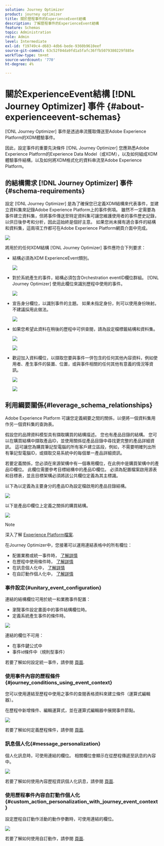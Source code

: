 ```yaml
---
solution: Journey Optimizer
product: journey optimizer
title: 關於歷程事件的ExperienceEvent結構
description: 了解歷程事件的ExperienceEvent結構
feature: Schemas
topic: Administration
role: Admin
level: Intermediate
exl-id: f19749c4-d683-4db6-bede-9360b9610eef
source-git-commit: 63c52f04da9fd1a5fafc36ffb5079380229f885e
workflow-type: tm+mt
source-wordcount: '770'
ht-degree: 4%

---
```


# 關於ExperienceEvent結構 [!DNL Journey Optimizer] 事件 {#about-experienceevent-schemas}

[!DNL Journey Optimizer] 事件是透過串流獲取傳送至Adobe Experience Platform的XDM體驗事件。

因此，設定事件的重要先決條件 [!DNL Journey Optimizer] 您應熟悉Adobe Experience Platform的Experience Data Model（或XDM），以及如何組成XDM體驗事件結構，以及如何將XDM格式化的資料串流至Adobe Experience Platform。

## 的結構需求 [!DNL Journey Optimizer] 事件  {#schema-requirements}

設定 [!DNL Journey Optimizer] 是為了確保您已定義XDM結構來代表事件，並建立資料集來記錄Adobe Experience Platform上的事件例項。 雖然不一定需要為事件建立資料集，但將事件傳送至特定資料集可讓您維護使用者的事件歷史記錄，以供日後參考和分析，因此這始終是個好主意。 如果您尚未擁有適合事件的結構和資料集，這兩項工作都可在Adobe Experience Platform網頁介面中完成。

![](assets/schema1.png)

將用於的任何XDM結構 [!DNL Journey Optimizer] 事件應符合下列要求：

* 結構必須為XDM ExperienceEvent類別。

   ![](assets/schema2.png)

* 對於系統產生的事件，結構必須包含Orchestration eventID欄位群組。 [!DNL Journey Optimizer] 使用此欄位來識別歷程中使用的事件。

   ![](assets/schema3.png)

* 宣告身分欄位，以識別事件的主題。 如果未指定身份，則可以使用身份映射。 不建議採用此做法。

   ![](assets/schema4.png)

* 如果您希望此資料在稍後的歷程中可供查閱，請為設定檔標籤結構和資料集。

   ![](assets/schema5.png)

   ![](assets/schema6.png)

* 歡迎加入資料欄位，以擷取您要與事件一併包含的任何其他內容資料，例如使用者、產生事件的裝置、位置，或與事件相關的任何其他有意義的情況等資訊。

   ![](assets/schema7.png)

   ![](assets/schema8.png)

## 利用綱要關係{#leverage_schema_relationships}

Adobe Experience Platform 可讓您定義綱要之間的關係，以便將一個資料集用作另一個資料集的查詢表。 

假設您的品牌資料模型具有擷取購買的結構描述。 您也有產品目錄的結構。 您可以在購買結構中擷取產品ID，並使用關係從產品目錄中尋找更完整的產品詳細資訊。 這可讓您為購買筆記型電腦的所有客戶建立區段，例如，不需要明確列出所有筆記型電腦ID，或擷取交易系統中的每個單一產品詳細資訊。

若要定義關係，您必須在來源架構中有一個專用欄位，在此例中是購買架構中的產品ID欄位。 此欄位需要參考目標結構中的產品ID欄位。 必須為配置檔案啟用源表和目標表，並且目標架構必須將該公共欄位定義為其主標識。

以下為以定義為主要身分的產品ID為設定檔啟用的產品目錄結構。

![](assets/schema9.png)

以下是產品ID欄位上定義之關係的購買結構。

![](assets/schema10.png)

>[!NOTE]
>
>深入了解 [Experience Platform檔案](https://experienceleague.adobe.com/docs/platform-learn/tutorials/schemas/configure-relationships-between-schemas.html?lang=en).

在Journey Optimizer中，您接著可以運用連結表格中的所有欄位：

* 配置業務或統一事件時， [了解詳情](../event/experience-event-schema.md#unitary_event_configuration)
* 在歷程中使用條件時， [了解詳情](../event/experience-event-schema.md#journey_conditions_using_event_context)
* 在訊息個人化中， [了解詳情](../event/experience-event-schema.md#message_personalization)
* 在自訂動作個人化中， [了解詳情](../event/experience-event-schema.md#custom_action_personalization_with_journey_event_context)

### 事件設定{#unitary_event_configuration}

連結的結構欄位可用於統一和業務事件配置：

* 瀏覽事件設定畫面中的事件結構欄位時。
* 定義系統產生事件的條件時。

![](assets/schema11.png)

連結的欄位不可用：

* 在事件鍵公式中
* 事件id條件中（規則型事件）

若要了解如何設定統一事件，請參閱 [頁面](../event/about-creating.md).

### 使用事件內容的歷程條件{#journey_conditions_using_event_context}

您可以使用連結至歷程中使用之事件的查閱表格資料來建立條件（運算式編輯器）。

在歷程中新增條件、編輯運算式，並在運算式編輯器中展開事件節點。

![](assets/schema12.png)

若要了解如何定義歷程條件，請參閱 [頁面](../building-journeys/condition-activity.md).

### 訊息個人化{#message_personalization}

個人化訊息時，可使用連結的欄位。 相關欄位會顯示在從歷程傳遞至訊息的內容中。

![](assets/schema14.png)

若要了解如何使用內容歷程資訊個人化訊息，請參閱 [頁面](../personalization/personalization-use-case.md).

### 使用歷程事件內容自訂動作個人化{#custom_action_personalization_with_journey_event_context}

設定歷程自訂動作活動的動作參數時，可使用連結的欄位。

![](assets/schema13.png)

若要了解如何使用自訂動作，請參閱 [頁面](../building-journeys/using-custom-actions.md).
